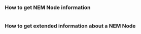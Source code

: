 ### How to get NEM Node information

```typescript

```

### How to get extended information about a NEM Node

```typescript

```